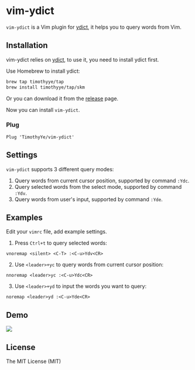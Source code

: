 # vim-ydict
`vim-ydict` is a Vim plugin for [ydict](https://github.com/TimothyYe/ydict), it helps you to query words from Vim.

## Installation

vim-ydict relies on [ydict](https://github.com/TimothyYe/ydict), to use it, you need to install ydict first.

Use Homebrew to install ydict:

```bash
brew tap timothyye/tap
brew install timothyye/tap/skm
```
Or you can download it from the [release](https://github.com/TimothyYe/ydict/releases) page.

Now you can install `vim-ydict`.

### Plug

```text
Plug 'TimothyYe/vim-ydict'
```

## Settings

`vim-ydict` supports 3 different query modes:

1. Query words from current cursor position, supported by command `:Ydc`.
2. Query selected words from the select mode, supported by command `:Ydv`.
3. Query words from user's input, supported by command `:Yde`.

## Examples

Edit your `vimrc` file, add example settings.

1. Press `Ctrl+t` to query selected words:

```text
vnoremap <silent> <C-T> :<C-u>Ydv<CR>
```

2. Use `<leader>+yc` to query words from current cursor position:

```text
nnoremap <leader>yc :<C-u>Ydc<CR>
```

3. Use `<leader>+yd` to input the words you want to query:

```text
noremap <leader>yd :<C-u>Yde<CR>
```

## Demo

![](https://xiaozhou.net/pics/ydict.gif)

## License
The MIT License (MIT)
